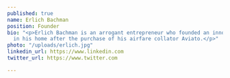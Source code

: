 ```yaml
---
published: true
name: Erlich Bachman
position: Founder
bio: "<p>Erlich Bachman is an arrogant entrepreneur who founded an innovation incubator
  in his home after the purchase of his airfare collator Aviato.</p>"
photo: "/uploads/erlich.jpg"
linkedin_url: https://www.linkedin.com
twitter_url: https://www.twitter.com

---
```

